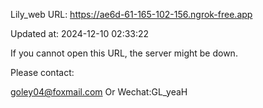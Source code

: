 Lily_web URL: https://ae6d-61-165-102-156.ngrok-free.app

Updated at: 2024-12-10 02:33:22

If you cannot open this URL, the server might be down.

Please contact: 

goley04@foxmail.com Or Wechat:GL_yeaH